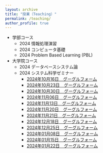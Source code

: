 ```yaml
---
layout: archive
title: "授業（Teaching）"
permalink: /teaching/
author_profile: true
---
```


* 学部コース
  * 2024 情報処理演習
  * 2024 コンピュータ基礎
  * 2024 Problem Based Learning (PBL)
* 大学院コース
  * 2024 データベースシステム論
  * 2024 システム科学ゼミナー
    * [2024年10月16日　グーグルフォーム](https://forms.gle/WPsv6MNSqp5wKbkK7)
    * [2024年10月23日　グーグルフォーム](https://forms.gle/JChyXzBrgtCuEhv1A)
    * [2024年10月30日　グーグルフォーム](https://forms.gle/JPUzV4urArzvpQka8)
    * [2024年11月06日　グーグルフォーム](https://forms.gle/v4U5u5TTVdJ7NUKy7)
    * [2024年11月13日　グーグルフォーム](https://forms.gle/dQykxV2KjMvVU2dq9)
    * [2024年11月20日　グーグルフォーム](https://forms.gle/9x7SJi1Hp8dogAnT8)
    * [2024年11月21日　グーグルフォーム](https://forms.gle/PmdRm3JydNEi7MxZ6)
    * [2024年12月18日　グーグルフォーム](https://forms.gle/u42pvEaK2sYbPW649)
    * [2024年12月25日　グーグルフォーム](https://forms.gle/JHBZyyf1xDkHpXow6)
    * [2024年01月08日　グーグルフォーム](https://forms.gle/wdFsJF3XLAErPv9a8)
    * [2024年01月15日　グーグルフォーム](https://forms.gle/wdQvN639rvFgdccd9)
    * [2024年01月22日　グーグルフォーム](https://forms.gle/xh9X9DzQZHFc55kS6)
